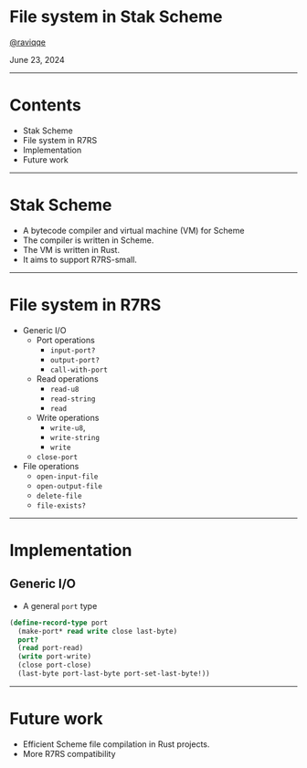 # File system in Stak Scheme

[@raviqqe](https://github.com/raviqqe)

June 23, 2024

---

# Contents

- Stak Scheme
- File system in R7RS
- Implementation
- Future work

---

# Stak Scheme

- A bytecode compiler and virtual machine (VM) for Scheme
- The compiler is written in Scheme.
- The VM is written in Rust.
- It aims to support R7RS-small.

---

# File system in R7RS

- Generic I/O
  - Port operations
    - `input-port?`
    - `output-port?`
    - `call-with-port`
  - Read operations
    - `read-u8`
    - `read-string`
    - `read`
  - Write operations
    - `write-u8`,
    - `write-string`
    - `write`
  - `close-port`
- File operations
  - `open-input-file`
  - `open-output-file`
  - `delete-file`
  - `file-exists?`

---

# Implementation

## Generic I/O

- A general `port` type

```scheme
(define-record-type port
  (make-port* read write close last-byte)
  port?
  (read port-read)
  (write port-write)
  (close port-close)
  (last-byte port-last-byte port-set-last-byte!))
```

---

# Future work

- Efficient Scheme file compilation in Rust projects.
- More R7RS compatibility
